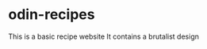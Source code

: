 # odin-recipes

This is a basic recipe website
It contains a brutalist design
<!--In the future I might return and add a css layer>